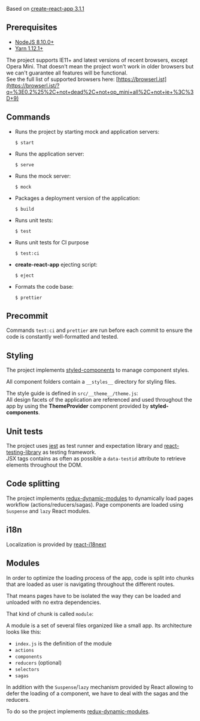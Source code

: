 Based on [create-react-app 3.1.1](https://github.com/facebook/create-react-app)

## Prerequisites

- [NodeJS 8.10.0+](https://nodejs.org/en/)
- [Yarn 1.12.1+](https://yarnpkg.com/fr/docs/install)

The project supports IE11+ and latest versions of recent browsers, except Opera Mini. That doesn't mean the project won't work in older browsers but we can't guarantee all features will be functional.  
See the full list of supported browsers here: [https://browserl.ist](https://browserl.ist/?q=%3E0.2%25%2C+not+dead%2C+not+op_mini+all%2C+not+ie+%3C%3D+9)

## Commands

- Runs the project by starting mock and application servers:

  ```
  $ start
  ```

- Runs the application server:

  ```
  $ serve
  ```

- Runs the mock server:

  ```
  $ mock
  ```

- Packages a deployment version of the application:

  ```
  $ build
  ```

- Runs unit tests:

  ```
  $ test
  ```

- Runs unit tests for CI purpose

  ```
  $ test:ci
  ```

- **create-react-app** ejecting script:

  ```
  $ eject
  ```

- Formats the code base:
  ```
  $ prettier
  ```

## Precommit

Commands `test:ci` and `prettier` are run before each commit to ensure the code is constantly well-formatted and tested.

## Styling

The project implements [styled-components](https://www.styled-components.com/) to manage component styles.

All component folders contain a `__styles__` directory for styling files.

The style guide is defined in `src/__theme__/theme.js`:  
All design facets of the application are referenced and used throughout the app by using the **ThemeProvider** component provided by **styled-components**.

## Unit tests

The project uses [jest](https://github.com/facebook/jest) as test runner and expectation library and [react-testing-library](https://github.com/kentcdodds/react-testing-library) as testing framework.  
JSX tags contains as often as possible a `data-testid` attribute to retrieve elements throughout the DOM.

## Code splitting

The project implements [redux-dynamic-modules](https://github.com/microsoft/redux-dynamic-modules) to dynamically load pages workflow (actions/reducers/sagas).
Page components are loaded using `Suspense` and `lazy` React modules.

## i18n

Localization is provided by [react-i18next](https://react.i18next.com/)

## Modules

In order to optimize the loading process of the app, code is split into chunks that are loaded as user is navigating throughout the different routes.

That means pages have to be isolated the way they can be loaded and unloaded with no extra dependencies.

That kind of chunk is called `module`:

A module is a set of several files organized like a small app. Its architecture looks like this:

- `index.js` is the definition of the module
- `actions`
- `components`
- `reducers` (optional)
- `selectors`
- `sagas`

In addition with the `Suspense`/`lazy` mechanism provided by React allowing to defer the loading of a component, we have to deal with the sagas and the reducers.

To do so the project implements [redux-dynamic-modules](https://github.com/microsoft/redux-dynamic-modules).
